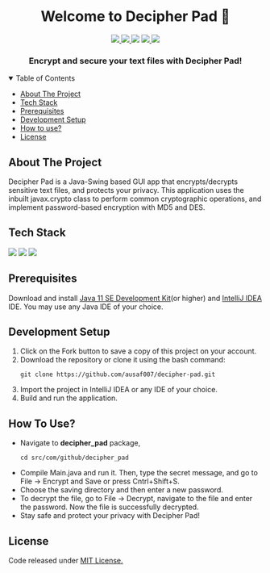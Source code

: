 <h1 align="center">Welcome to Decipher Pad 👋</h1>
<p align="center">
  
  <a aria-label="GitHub issues" href="https://github.com/ausaf007/decipher-pad/issues" target="_blank">
    <img src="https://img.shields.io/github/issues/ausaf007/decipher-pad?style=for-the-badge" />
  </a>
  <a aria-label="GitHub license" href="https://github.com/ausaf007/decipher-pad/blob/master/LICENSE" target="_blank">
    <img src="https://img.shields.io/github/license/ausaf007/decipher-pad?style=for-the-badge" />
  </a>
  <a aria-label="Build Status" target="_blank">
    <img src="https://img.shields.io/badge/build-passing-brightgreen?style=for-the-badge" />
  </a>
  <a aria-label="GitHub contributors" href="https://github.com/ausaf007/decipher-pad/graphs/contributors" target="_blank">
    <img src="https://img.shields.io/badge/Contributors-3-brightgreen?style=for-the-badge" />
  </a>
  <a aria-label="linkedin-shield" href="https://www.linkedin.com/in/md-ausaf-rashid/" target="_blank">
    <img src="https://img.shields.io/badge/-LinkedIn-black.svg?style=for-the-badge&logo=linkedin&colorB=555" />
  </a>
</p>

<h3 align="center">Encrypt and secure your text files with Decipher Pad!</h3>

<!-- TABLE OF CONTENTS -->
<details open>
  <summary>Table of Contents</summary>
  <ul>
    <li><a href="#about-the-project">About The Project</a></li>
    <li><a href="#tech-stack">Tech Stack</a></li>
    <li><a href="#prerequisites">Prerequisites</a></li>
    <li><a href="#development-setup">Development Setup</a></li>
    <li><a href="#how to use">How to use?</a></li>
    <li><a href="#license">License</a></li>
  </ul>
</details>

## About The Project

Decipher Pad is a Java-Swing based GUI app that encrypts/decrypts sensitive text files, and protects your privacy. This application uses the inbuilt javax.crypto class to perform common cryptographic operations, and implement password-based encryption with MD5 and DES. 

## Tech Stack

[![](https://img.shields.io/badge/Built_with-Java-red?style=for-the-badge&logo=Java)](https://www.java.com/)
[![](https://img.shields.io/badge/Built_with-Swing%20Framework-red?style=for-the-badge&logo=Java)](https://docs.oracle.com/javase/7/docs/api/javax/swing/package-summary.html)
[![](https://img.shields.io/badge/Built_with-IntelliJ_IDEA-red?style=for-the-badge)](https://www.jetbrains.com/idea/)

## Prerequisites

Download and install [Java 11 SE Development Kit](https://www.oracle.com/java/technologies/downloads/#java11)(or higher) and [IntelliJ IDEA](https://www.jetbrains.com/idea/download/) IDE. You may use any Java IDE of your choice.  

## Development Setup

1. Click on the Fork button to save a copy of this project on your account.
2. Download the repository or clone it using the bash command:
   ``` 
   git clone https://github.com/ausaf007/decipher-pad.git 
   ```
3. Import the project in IntelliJ IDEA or any IDE of your choice.
4. Build and run the application.

## How To Use?

* Navigate to **decipher_pad** package,
   ``` 
   cd src/com/github/decipher_pad
   ```
* Compile Main.java and run it. Then, type the secret message, and go to File -> Encrypt and Save or press Cntrl+Shift+S.
* Choose the saving directory and then enter a new password. 
* To decrypt the file, go to File -> Decrypt, navigate to the file and enter the password. Now the file is successfully decrypted.
* Stay safe and protect your privacy with Decipher Pad! 

## License
Code released under [MIT License.](https://choosealicense.com/licenses/mit/)

